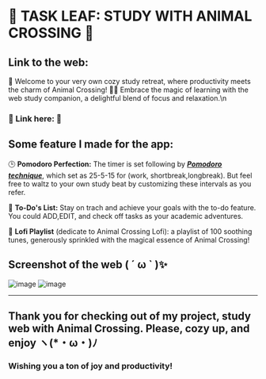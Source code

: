 # 🌱 TASK LEAF: STUDY WITH ANIMAL CROSSING 🌱

## Link to the web: 

🌼 Welcome to your very own cozy study retreat, where productivity meets the charm of Animal Crossing! 🍃✨ Embrace the magic of learning with the web study companion, a delightful blend of focus and relaxation.\n 

### 🌸 Link here: 🌸

## **Some feature I made for the app:**
🕒 **Pomodoro Perfection:** The timer is set following by ***[Pomodoro technique](https://en.wikipedia.org/wiki/Pomodoro_Technique)***, which set as 25-5-15 for (work, shortbreak,longbreak). But feel free to waltz to your own study beat by customizing these intervals as you refer. 

📝 **To-Do's List:** Stay on trach and achieve your goals with the to-do feature. You could ADD,EDIT, and check off tasks as your academic adventures.

🌈 **Lofi Playlist** (dedicate to Animal Crossing Lofi): a playlist of 100 soothing tunes, generously sprinkled with the magical essence of Animal Crossing! 

## Screenshot of the web ( ´ ω ` )✨
![image](https://github.com/MyLu004/Task-Leaf/assets/114357581/2fa3147f-ab33-47b8-b021-4adabb04ae66)
![image](https://github.com/MyLu004/Task-Leaf/assets/114357581/746292b9-1f28-48d9-b565-839b55b8026d)


--------

## Thank you for checking out of my project, study web with Animal Crossing. Please, cozy up, and enjoy ヽ(*・ω・)ﾉ	
### Wishing you a ton of joy and productivity!

